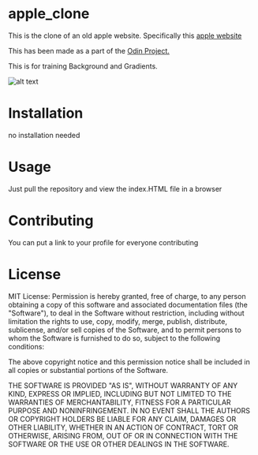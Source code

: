 # apple_clone
 This is the clone of an old apple website.
 Specifically this [apple website](http://archive.fo/UW4oR)
 
 This has been made as a part of the [Odin Project.](https://www.theodinproject.com/courses/html5-and-css3/lessons/building-with-backgrounds-and-gradients)
 
This is for training Background and Gradients.
 
 

 ![alt text](https://i.imgur.com/paAFzXE.png)
# Installation
 no installation needed

# Usage
 Just pull the repository and view the index.HTML file in a browser

# Contributing
 You can put a link to your profile for everyone contributing

# License
MIT License:
Permission is hereby granted, free of charge, to any person obtaining a copy of this software and associated documentation files (the "Software"), to deal in the Software without restriction, including without limitation the rights to use, copy, modify, merge, publish, distribute, sublicense, and/or sell copies of the Software, and to permit persons to whom the Software is furnished to do so, subject to the following conditions:

The above copyright notice and this permission notice shall be included in all copies or substantial portions of the Software.

THE SOFTWARE IS PROVIDED "AS IS", WITHOUT WARRANTY OF ANY KIND, EXPRESS OR IMPLIED, INCLUDING BUT NOT LIMITED TO THE WARRANTIES OF MERCHANTABILITY, FITNESS FOR A PARTICULAR PURPOSE AND NONINFRINGEMENT. IN NO EVENT SHALL THE AUTHORS OR COPYRIGHT HOLDERS BE LIABLE FOR ANY CLAIM, DAMAGES OR OTHER LIABILITY, WHETHER IN AN ACTION OF CONTRACT, TORT OR OTHERWISE, ARISING FROM, OUT OF OR IN CONNECTION WITH THE SOFTWARE OR THE USE OR OTHER DEALINGS IN THE SOFTWARE.

